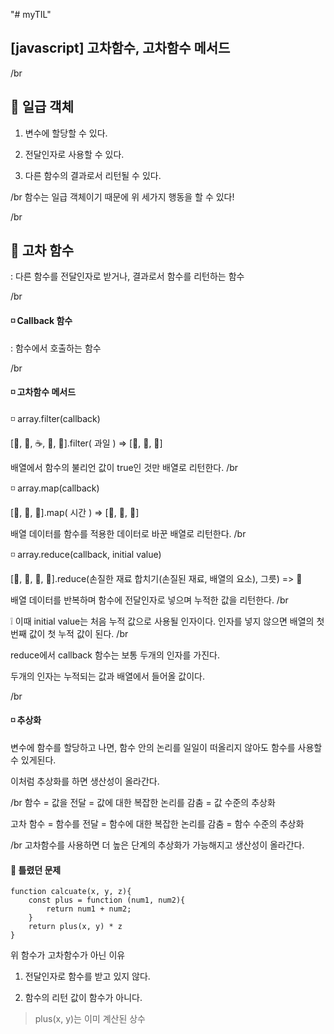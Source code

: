 "# myTIL" 
## [javascript] 고차함수, 고차함수 메서드
/br 
## 📌 일급 객체 
1. 변수에 할당할 수 있다.

2. 전달인자로 사용할 수 있다.

3. 다른 함수의 결과로서 리턴될 수 있다.

 
/br
함수는 일급 객체이기 때문에 위 세가지 행동을 할 수 있다!

/br
## 📌 고차 함수
: 다른 함수를 전달인자로 받거나, 결과로서 함수를 리턴하는 함수

 
/br
#### ◽ Callback 함수
 : 함수에서 호출하는 함수

 /br
#### ◽ 고차함수 메서드
◽ array.filter(callback)

  [🍔, 🍓, ☕, 🍑, 🍉].filter( 과일 )   =>   [🍓, 🍑, 🍉]

  배열에서 함수의 불리언 값이 true인 것만 배열로 리턴한다.
 /br


◽ array.map(callback)

  [🐥, 🐛, 👶].map( 시간 )   =>   [🐓, 🦋, 👩]

  배열 데이터를 함수를 적용한 데이터로 바꾼 배열로 리턴한다.
/br
 

◽ array.reduce(callback, initial value)

  [🥦, 🥑, 🥬, 🍎].reduce(손질한 재료 합치기(손질된 재료, 배열의 요소), 그릇)   =>  🥗

  배열 데이터를 반복하며 함수에 전달인자로 넣으며 누적한 값을 리턴한다.
/br
 

  ❕ 이때 initial value는 처음 누적 값으로 사용될 인자이다. 인자를 넣지 않으면 배열의 첫번째 값이 첫 누적 값이 된다.
/br
 

  reduce에서 callback 함수는 보통 두개의 인자를 가진다.

  두개의 인자는 누적되는 값과 배열에서 들어올 값이다.

 
/br
#### ◽ 추상화
변수에 함수를 할당하고 나면, 함수 안의 논리를 일일이 떠올리지 않아도 함수를 사용할 수 있게된다.

이처럼 추상화를 하면 생산성이 올라간다.

 
/br
함수 = 값을 전달 = 값에 대한 복잡한 논리를 감춤 = 값 수준의 추상화

고차 함수  = 함수를 전달 = 함수에 대한 복잡한 논리를 감춤 = 함수 수준의 추상화

 
/br
고차함수를 사용하면 더 높은 단계의 추상화가 가능해지고 생산성이 올라간다.

 

 

#### 📝 틀렸던 문제
```
function calcuate(x, y, z){
	const plus = function (num1, num2){
		return num1 + num2;
	}
	return plus(x, y) * z
}
```
위 함수가 고차함수가 아닌 이유

1. 전달인자로 함수를 받고 있지 않다.

2. 함수의 리턴 값이 함수가 아니다.

> plus(x, y)는 이미 계산된 상수  

 
